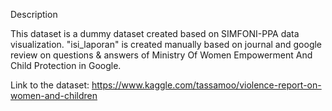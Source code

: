 Description

This dataset is a dummy dataset created based on SIMFONI-PPA data visualization. "isi_laporan" is created manually based on journal and google review on questions & answers of Ministry Of Women Empowerment And Child Protection in Google.

Link to the dataset:
https://www.kaggle.com/tassamoo/violence-report-on-women-and-children

